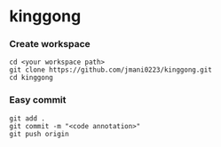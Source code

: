 # kinggong

### Create workspace
```
cd <your workspace path>
git clone https://github.com/jmani0223/kinggong.git
cd kinggong
```

### Easy commit
``` shell
git add .
git commit -m "<code annotation>"
git push origin
```
